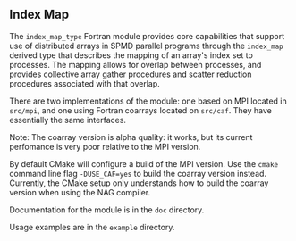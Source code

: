 ## Index Map

The `index_map_type` Fortran module provides core capabilities that support
use of distributed arrays in SPMD parallel programs through the `index_map`
derived type that describes the mapping of an array's index set to processes.
The mapping allows for overlap between processes, and provides collective
array gather procedures and scatter reduction procedures associated with that
overlap.

There are two implementations of the module: one based on MPI located in
`src/mpi`, and one using Fortran coarrays located on `src/caf`. They have
essentially the same interfaces.

Note: The coarray version is alpha quality: it works, but its current
perfomance is very poor relative to the MPI version.

By default CMake will configure a build of the MPI version. Use the `cmake`
command line flag `-DUSE_CAF=yes` to build the coarray version instead.
Currently, the CMake setup only understands how to build the coarray version
when using the NAG compiler.

Documentation for the module is in the `doc` directory.

Usage examples are in the `example` directory.

